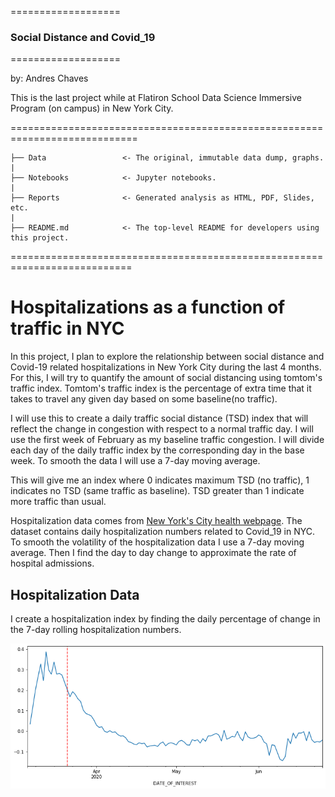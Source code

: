 ===================
### Social Distance and Covid_19
===================

by: Andres Chaves

This is the last project while at Flatiron School Data Science Immersive Program (on campus) in New York City.

============================================================================

    ├── Data                 <- The original, immutable data dump, graphs.
    |
    ├── Notebooks            <- Jupyter notebooks.
    |
    ├── Reports              <- Generated analysis as HTML, PDF, Slides, etc.
    |
    ├── README.md            <- The top-level README for developers using this project.



===========================================================================

# Hospitalizations as a function of traffic in NYC


In this project, I plan to explore the relationship between social distance and Covid-19 related hospitalizations in New York City during the last 4 months.
For this, I will try to quantify the amount of social distancing using tomtom's traffic index. Tomtom's traffic index is the percentage of extra time that it takes to travel any given day based on some baseline(no traffic).

I will use this to create a daily traffic social distance (TSD) index that will reflect the change in congestion with respect to a normal traffic day. I will use the first week of February as my baseline traffic congestion. I will divide each day of the daily traffic index by the corresponding day in the base week. To smooth the data I will use a 7-day moving average.

This will give me an index where 0 indicates maximum TSD (no traffic), 1 indicates no TSD (same traffic as baseline). TSD greater than 1 indicate more traffic than usual.

Hospitalization data comes from [New York's City health webpage](https://www1.nyc.gov/site/doh/covid/covid-19-data.page). The dataset contains daily hospitalization numbers related to Covid_19 in NYC. To smooth the volatility of the hospitalization data I use a 7-day moving average. Then I find the day to day change to approximate the rate of hospital admissions.

## Hospitalization Data

I create a hospitalization index by finding the daily percentage of change in the 7-day rolling hospitalization numbers.

![hospitalization rate](/Data/hospitalization_rate_of_change.png)
